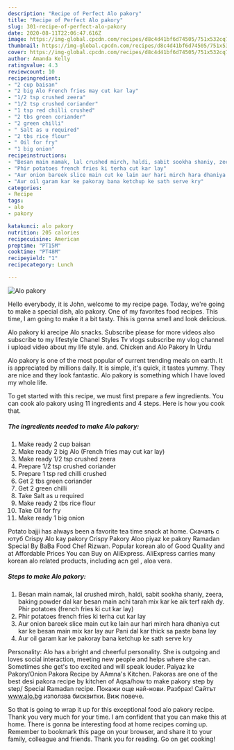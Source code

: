 ```yaml
---
description: "Recipe of Perfect Alo pakory"
title: "Recipe of Perfect Alo pakory"
slug: 301-recipe-of-perfect-alo-pakory
date: 2020-08-11T22:06:47.616Z
image: https://img-global.cpcdn.com/recipes/d8c4d41bf6d74505/751x532cq70/alo-pakory-recipe-main-photo.jpg
thumbnail: https://img-global.cpcdn.com/recipes/d8c4d41bf6d74505/751x532cq70/alo-pakory-recipe-main-photo.jpg
cover: https://img-global.cpcdn.com/recipes/d8c4d41bf6d74505/751x532cq70/alo-pakory-recipe-main-photo.jpg
author: Amanda Kelly
ratingvalue: 4.3
reviewcount: 10
recipeingredient:
- "2 cup baisan"
- "2 big Alo French fries may cut kar lay"
- "1/2 tsp crushed zeera"
- "1/2 tsp crushed coriander"
- "1 tsp red chilli crushed"
- "2 tbs green coriander"
- "2 green chilli"
- " Salt as u required"
- "2 tbs rice flour"
- " Oil for fry"
- "1 big onion"
recipeinstructions:
- "Besan main namak, lal crushed mirch, haldi, sabit sookha shaniy, zeera, baking powder dal kar besan main achi tarah mix kar ke aik terf rakh dy. Phir potatoes (french fries ki cut kar lay)"
- "Phir potatoes french fries ki terha cut kar lay"
- "Aur onion bareek slice main cut ke lain aur hari mirch hara dhaniya cut kar ke besan main mix kar lay aur Pani dal kar thick sa paste bana lay"
- "Aur oil garam kar ke pakoray bana ketchup ke sath serve kry"
categories:
- Recipe
tags:
- alo
- pakory

katakunci: alo pakory 
nutrition: 205 calories
recipecuisine: American
preptime: "PT15M"
cooktime: "PT48M"
recipeyield: "1"
recipecategory: Lunch

---
```



![Alo pakory](https://img-global.cpcdn.com/recipes/d8c4d41bf6d74505/751x532cq70/alo-pakory-recipe-main-photo.jpg)

Hello everybody, it is John, welcome to my recipe page. Today, we're going to make a special dish, alo pakory. One of my favorites food recipes. This time, I am going to make it a bit tasty. This is gonna smell and look delicious.

Alo pakory ki arecipe Alo snacks. Subscribe please for more videos also subscribe to my lifestyle Chanel Styles Tv vlogs subscribe my vlog channel i upload video about my life style. and. Chicken and Alo Pakory In Urdu

Alo pakory is one of the most popular of current trending meals on earth. It is appreciated by millions daily. It is simple, it's quick, it tastes yummy. They are nice and they look fantastic. Alo pakory is something which I have loved my whole life.


To get started with this recipe, we must first prepare a few ingredients. You can cook alo pakory using 11 ingredients and 4 steps. Here is how you cook that.

<!--inarticleads1-->

##### The ingredients needed to make Alo pakory:

1. Make ready 2 cup baisan
1. Make ready 2 big Alo (French fries may cut kar lay)
1. Make ready 1/2 tsp crushed zeera
1. Prepare 1/2 tsp crushed coriander
1. Prepare 1 tsp red chilli crushed
1. Get 2 tbs green coriander
1. Get 2 green chilli
1. Take  Salt as u required
1. Make ready 2 tbs rice flour
1. Take  Oil for fry
1. Make ready 1 big onion


Potato bajji has always been a favorite tea time snack at home. Скачать с ютуб Crispy Alo kay pakory Crispy Pakory Aloo piyaz ke pakory Ramadan Special By BaBa Food Chef Rizwan. Popular korean alo of Good Quality and at Affordable Prices You can Buy on AliExpress. AliExpress carries many korean alo related products, including acn gel , aloa vera. 

<!--inarticleads2-->

##### Steps to make Alo pakory:

1. Besan main namak, lal crushed mirch, haldi, sabit sookha shaniy, zeera, baking powder dal kar besan main achi tarah mix kar ke aik terf rakh dy. Phir potatoes (french fries ki cut kar lay)
1. Phir potatoes french fries ki terha cut kar lay
1. Aur onion bareek slice main cut ke lain aur hari mirch hara dhaniya cut kar ke besan main mix kar lay aur Pani dal kar thick sa paste bana lay
1. Aur oil garam kar ke pakoray bana ketchup ke sath serve kry


Personality: Alo has a bright and cheerful personality. She is outgoing and loves social interaction, meeting new people and helps where she can. Sometimes she get&#39;s too excited and will speak louder. Paiyaz ke Pakory/Onion Pakora Recipe by AAmna&#39;s Kitchen. Pakoras are one of the best desi pakora recipe by kitchen of Aqsa/how to make pakory step by step/ Special Ramadan recipe. Покажи още най-нови. Разбрах! Сайтът www.alo.bg използва бисквитки. Виж повече. 

So that is going to wrap it up for this exceptional food alo pakory recipe. Thank you very much for your time. I am confident that you can make this at home. There is gonna be interesting food at home recipes coming up. Remember to bookmark this page on your browser, and share it to your family, colleague and friends. Thank you for reading. Go on get cooking!
